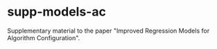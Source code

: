 # supp-models-ac
Supplementary material to the paper "Improved Regression Models for Algorithm Configuration".
